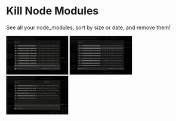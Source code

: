 # Kill Node Modules

See all your node_modules, sort by size or date, and remove them!

<div>
<img src="metadata/kill-node-modules-1.png"  width="33%" />
<img src="metadata/kill-node-modules-2.png"  width="33%" />
<img src="metadata/kill-node-modules-3.png"  width="33%" />
<div>